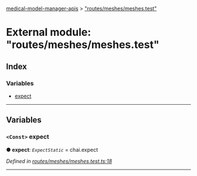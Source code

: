 [medical-model-manager-apis](../README.md) > ["routes/meshes/meshes.test"](../modules/_routes_meshes_meshes_test_.md)

# External module: "routes/meshes/meshes.test"

## Index

### Variables

* [expect](_routes_meshes_meshes_test_.md#expect)

---

## Variables

<a id="expect"></a>

### `<Const>` expect

**● expect**: *`ExpectStatic`* =  chai.expect

*Defined in [routes/meshes/meshes.test.ts:18](https://github.com/drryanjames/medical-model-management-apis/blob/f5b2e31/src/routes/meshes/meshes.test.ts#L18)*

___

